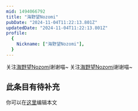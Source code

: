 ```yaml
---
mid: 1494066792
title: "海野望Nozomi"
pubDate: "2024-11-04T11:22:13.801Z"
updatedDate: "2024-11-04T11:22:13.801Z"
profile:
  {
    Nickname: ["海野望Nozomi"],
  }
---
```


关注[海野望Nozomi](https://space.bilibili.com/1494066792)谢谢喵~ 关注[海野望Nozomi](https://space.bilibili.com/1494066792)谢谢喵~

## 此条目有待补充
你可以在[这里](https://github.com/Yuhanawa/VTuber.ICU/edit/master/src/content/v/海野望Nozomi/index.md)编辑本文
